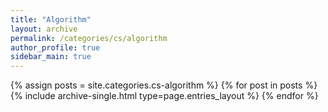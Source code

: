 ```yaml
---
title: "Algorithm"
layout: archive
permalink: /categories/cs/algorithm
author_profile: true
sidebar_main: true
---
```


{% assign posts = site.categories.cs-algorithm %}
{% for post in posts %} {% include archive-single.html type=page.entries_layout %}
{% endfor %}
